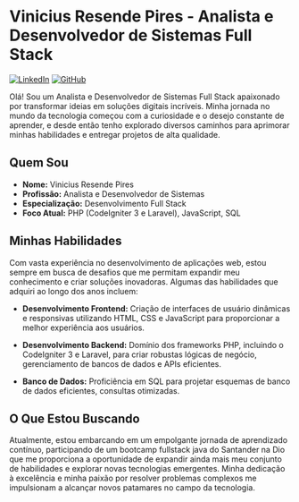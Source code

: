 # Vinicius Resende Pires - Analista e Desenvolvedor de Sistemas Full Stack

[![LinkedIn](https://img.shields.io/badge/LinkedIn-ViniciusResendePires-blue.svg)](https://www.linkedin.com/in/vinicius-resende-pires/)
[![GitHub](https://img.shields.io/badge/GitHub-piresvrp-lightgrey.svg)](https://github.com/piresvrp)

Olá! Sou um Analista e Desenvolvedor de Sistemas Full Stack apaixonado por transformar ideias em soluções digitais incríveis. Minha jornada no mundo da tecnologia começou com a curiosidade e o desejo constante de aprender, e desde então tenho explorado diversos caminhos para aprimorar minhas habilidades e entregar projetos de alta qualidade.

## Quem Sou

- **Nome:** Vinicius Resende Pires
- **Profissão:** Analista e Desenvolvedor de Sistemas
- **Especialização:** Desenvolvimento Full Stack
- **Foco Atual:** PHP (CodeIgniter 3 e Laravel), JavaScript, SQL

## Minhas Habilidades

Com vasta experiência no desenvolvimento de aplicações web, estou sempre em busca de desafios que me permitam expandir meu conhecimento e criar soluções inovadoras. Algumas das habilidades que adquiri ao longo dos anos incluem:

- **Desenvolvimento Frontend:** Criação de interfaces de usuário dinâmicas e responsivas utilizando HTML, CSS e JavaScript para proporcionar a melhor experiência aos usuários.

- **Desenvolvimento Backend:** Domínio dos frameworks PHP, incluindo o CodeIgniter 3 e Laravel, para criar robustas lógicas de negócio, gerenciamento de bancos de dados e APIs eficientes.

- **Banco de Dados:** Proficiência em SQL para projetar esquemas de banco de dados eficientes, consultas otimizadas.


## O Que Estou Buscando

Atualmente, estou embarcando em um empolgante jornada de aprendizado contínuo, participando de um bootcamp fullstack java do Santander na Dio que me proporciona a oportunidade de expandir ainda mais meu conjunto de habilidades e explorar novas tecnologias emergentes. Minha dedicação à excelência e minha paixão por resolver problemas complexos me impulsionam a alcançar novos patamares no campo da tecnologia.




